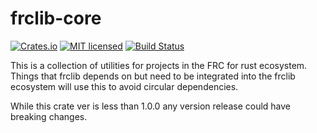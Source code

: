 # frclib-core

[![Crates.io][crates-badge]][crates-url]
[![MIT licensed][mit-badge]][mit-url]
[![Build Status][actions-badge]][actions-url]

[crates-badge]: https://img.shields.io/crates/v/frclib-core.svg
[crates-url]: https://crates.io/crates/frclib-core
[mit-badge]: https://img.shields.io/badge/license-MIT-blue.svg
[mit-url]: LICENSE
[actions-badge]: https://github.com/oh-yes-0-fps/frclib-core/actions/workflows/ci.yml/badge.svg?branch=main
[actions-url]: https://github.com/oh-yes-0-fps/frclib-core/actions

This is a collection of utilities for projects in the FRC for rust ecosystem.
Things that frclib depends on but need to be integrated into the frclib ecosystem will use this to avoid circular dependencies.

While this crate ver is less than 1.0.0 any version release could have breaking changes.
